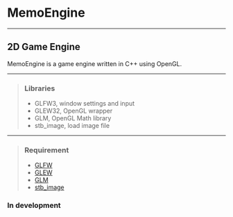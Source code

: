 # MemoEngine

---

## 2D Game Engine

MemoEngine is a game engine written in C++ using OpenGL.

---

>### Libraries
>
> - GLFW3, window settings and input
> - GLEW32, OpenGL wrapper
> - GLM, OpenGL Math library
> - stb_image, load image file

---

>### Requirement
>
> - [GLFW](https://www.glfw.org/download.html)
> - [GLEW](https://glew.sourceforge.net/index.html)
> - [GLM](https://github.com/g-truc/glm)
> - [stb_image](https://github.com/nothings/stb/blob/master/stb_image.h)

### In development
